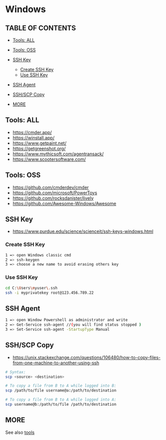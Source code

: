 # Windows

## TABLE OF CONTENTS

-   [Tools: ALL](#tools-all)

-   [Tools: OSS](#tools-oss)

-   [SSH Key](#ssh-key)

    -   [Create SSH Key](#create-ssh-key)
    -   [Use SSH Key](#use-ssh-key)

-   [SSH Agent](#ssh-agent)

-   [SSH/SCP Copy](#sshscp-copy)

-   [MORE](#more)

## Tools: ALL

-   <https://cmder.app/>
-   <https://winstall.app/>
-   <https://www.getpaint.net/>
-   <https://getgreenshot.org/>
-   <https://www.mythicsoft.com/agentransack/>
-   <https://www.scootersoftware.com/>

## Tools: OSS

-   <https://github.com/cmderdev/cmder>
-   <https://github.com/microsoft/PowerToys>
-   <https://github.com/rocksdanister/lively>
-   <https://github.com/Awesome-Windows/Awesome>

## SSH Key

-   <https://www.purdue.edu/science/scienceit/ssh-keys-windows.html>

### Create SSH Key

```bash
1 => open Windows classic cmd
2 => ssh-keygen
3 => choose a new name to avoid erasing others key
```

### Use SSH Key

```bash
cd C:\Users\myuser\.ssh
ssh -i myprivatekey root@123.456.789.22
```

## SSH Agent

```bash
1 => open Window Powershell as administrator and write
2 => Get-Service ssh-agent //(you will find status stopped )
3 => Set-Service ssh-agent -StartupType Manual
```

## SSH/SCP Copy

-   <https://unix.stackexchange.com/questions/106480/how-to-copy-files-from-one-machine-to-another-using-ssh>

```bash
# Syntax:
scp <source> <destination>

# To copy a file from B to A while logged into B:
scp /path/to/file username@a:/path/to/destination

# To copy a file from B to A while logged into A:
scp username@b:/path/to/file /path/to/destination
```

## MORE

See also [tools](https://github.com/pegaltier/utils-dev/blob/master/utils-tools.md)
